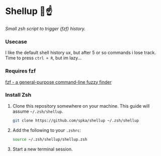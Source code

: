 # Shellup 🐚☝️
_Small zsh script to trigger (fzf) history._

### Usecase

I like the default shell history ux, but after 5 or so commands i lose track. Time to press `ctrl + R`, but im lazy...

### Requires fzf

[fzf - a general-purpose command-line fuzzy finder](https://github.com/junegunn/fzf)

### Install Zsh

1. Clone this repository somewhere on your machine. This guide will assume `~/.zsh/shellup`.

    ```sh
    git clone https://github.com/spka/shellup ~/.zsh/shellup
    ```

2. Add the following to your `.zshrc`:

    ```sh
    source ~/.zsh/shellup/shellup.zsh
    ```

3. Start a new terminal session.

